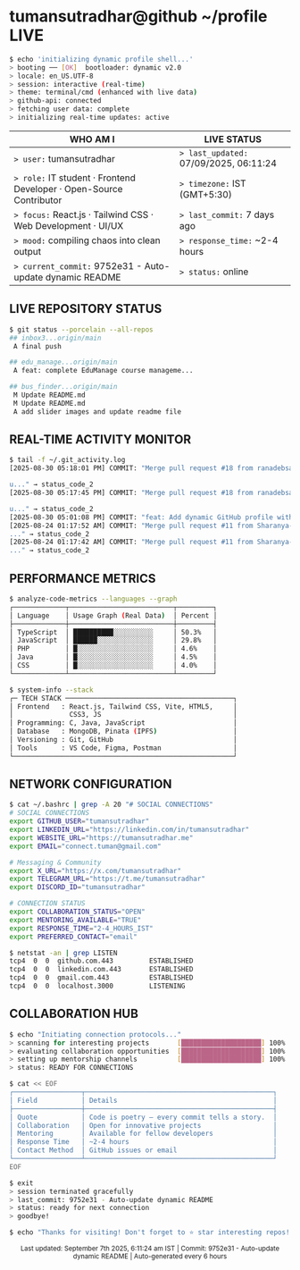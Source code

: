 # tumansutradhar@github ~/profile LIVE

```bash
$ echo 'initializing dynamic profile shell...'
> booting ── [OK]  bootloader: dynamic v2.0
> locale: en_US.UTF-8
> session: interactive (real-time)
> theme: terminal/cmd (enhanced with live data)
> github-api: connected
> fetching user data: complete
> initializing real-time updates: active
```

| WHO AM I | LIVE STATUS |
|----------|-------------|
| `> user:` tumansutradhar | `> last_updated:` 07/09/2025, 06:11:24 |
| `> role:` IT student · Frontend Developer · Open-Source Contributor | `> timezone:` IST (GMT+5:30) |
| `> focus:` React.js · Tailwind CSS · Web Development · UI/UX | `> last_commit:` 7 days ago |
| `> mood:` compiling chaos into clean output | `> response_time:` ~2-4 hours |
| `> current_commit:` 9752e31 - Auto-update dynamic README | `> status:` online |


## LIVE REPOSITORY STATUS

```bash
$ git status --porcelain --all-repos
## inbox3...origin/main
 A final push

## edu_manage...origin/main
 A feat: complete EduManage course manageme...

## bus_finder...origin/main
 M Update README.md
 M Update README.md
 A add slider images and update readme file

```

## REAL-TIME ACTIVITY MONITOR

```bash
$ tail -f ~/.git_activity.log
[2025-08-30 05:18:01 PM] COMMIT: "Merge pull request #18 from ranadebsaha/ranadeb

u..." → status_code_2
[2025-08-30 05:17:45 PM] COMMIT: "Merge pull request #18 from ranadebsaha/ranadeb

u..." → status_code_2
[2025-08-30 05:01:08 PM] COMMIT: "feat: Add dynamic GitHub profile with real-time st..." → tumansutradhar
[2025-08-24 01:17:52 AM] COMMIT: "Merge pull request #11 from Sharanya-100/sharanya
..." → status_code_2
[2025-08-24 01:17:42 AM] COMMIT: "Merge pull request #11 from Sharanya-100/sharanya
..." → status_code_2
```

## PERFORMANCE METRICS

```bash
$ analyze-code-metrics --languages --graph
┌─────────────┬──────────────────────────┬─────────┐
│ Language    │ Usage Graph (Real Data)  │ Percent │
├─────────────┼──────────────────────────┼─────────┤
│ TypeScript  │ ██████████░░░░░░░░░░     │ 50.3%   │
│ JavaScript  │ ██████░░░░░░░░░░░░░░     │ 29.8%   │
│ PHP         │ █░░░░░░░░░░░░░░░░░░░     │ 4.6%    │
│ Java        │ █░░░░░░░░░░░░░░░░░░░     │ 4.5%    │
│ CSS         │ █░░░░░░░░░░░░░░░░░░░     │ 4.0%    │
└─────────────┴──────────────────────────┴─────────┘

$ system-info --stack
┌─ TECH STACK ──────────────────────────────────────────┐
│ Frontend   : React.js, Tailwind CSS, Vite, HTML5,     │
│              CSS3, JS                                 │
│ Programming: C, Java, JavaScript                      │
│ Database   : MongoDB, Pinata (IPFS)                   │
│ Versioning : Git, GitHub                              │
│ Tools      : VS Code, Figma, Postman                  │
└───────────────────────────────────────────────────────┘
```

## NETWORK CONFIGURATION

```bash
$ cat ~/.bashrc | grep -A 20 "# SOCIAL CONNECTIONS"
# SOCIAL CONNECTIONS
export GITHUB_USER="tumansutradhar"
export LINKEDIN_URL="https://linkedin.com/in/tumansutradhar"  
export WEBSITE_URL="https://tumansutradhar.me"
export EMAIL="connect.tuman@gmail.com"

# Messaging & Community
export X_URL="https://x.com/tumansutradhar"
export TELEGRAM_URL="https://t.me/tumansutradhar"
export DISCORD_ID="tumansutradhar"

# CONNECTION STATUS
export COLLABORATION_STATUS="OPEN"
export MENTORING_AVAILABLE="TRUE"
export RESPONSE_TIME="2-4_HOURS_IST"
export PREFERRED_CONTACT="email"

$ netstat -an | grep LISTEN
tcp4  0  0  github.com.443         ESTABLISHED
tcp4  0  0  linkedin.com.443       ESTABLISHED
tcp4  0  0  gmail.com.443          ESTABLISHED
tcp4  0  0  localhost.3000         LISTENING
```

## COLLABORATION HUB

```bash
$ echo "Initiating connection protocols..."
> scanning for interesting projects       [████████████████████] 100%
> evaluating collaboration opportunities  [████████████████████] 100%
> setting up mentorship channels          [████████████████████] 100%
> status: READY FOR CONNECTIONS

$ cat << EOF
┌─────────────────┬───────────────────────────────────────────────┐
│ Field           │ Details                                       │
├─────────────────┼───────────────────────────────────────────────┤
│ Quote           │ Code is poetry — every commit tells a story.  │
│ Collaboration   │ Open for innovative projects                  │
│ Mentoring       │ Available for fellow developers               │
│ Response Time   │ ~2-4 hours                                    │
│ Contact Method  │ GitHub issues or email                        │
└─────────────────┴───────────────────────────────────────────────┘
EOF

$ exit
> session terminated gracefully
> last_commit: 9752e31 - Auto-update dynamic README
> status: ready for next connection
> goodbye!
```

```bash
$ echo "Thanks for visiting! Don't forget to ⭐ star interesting repos!"
```

<div align="center">
<sub>Last updated: September 7th 2025, 6:11:24 am IST | Commit: 9752e31 - Auto-update dynamic README | Auto-generated every 6 hours</sub>
</div>
